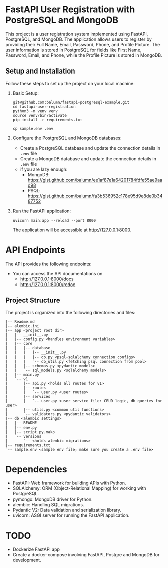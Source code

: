 # FastAPI User Registration with PostgreSQL and MongoDB

This project is a user registration system implemented using FastAPI, PostgreSQL, and MongoDB. The application allows users to register by providing their Full Name, Email, Password, Phone, and Profile Picture. The user information is stored in PostgreSQL for fields like First Name, Password, Email, and Phone, while the Profile Picture is stored in MongoDB.

## Setup and Installation

Follow these steps to set up the project on your local machine:

1. Basic Setup:
    ```
    git@github.com:balumn/fastapi-postgresql-example.git
    cd fastapi-user-registration
    python3 -m venv venv
    source venv/bin/activate
    pip install -r requirements.txt
    
    cp sample.env .env
    ```

2. Configure the PostgreSQL and MongoDB databases:

   - Create a PostgreSQL database and update the connection details in `.env` file
   - Create a MongoDB database and update the connection details in `.env` file
   - if you are lazy enough:
     - MongoDB: https://gist.github.com/balumn/ee1af87e1a64201784fdfe55ae9aad98
     - PSQL: https://gist.github.com/balumn/fa3b536952c178e95d9e8de0b3487752

3. Run the FastAPI application:
   ```commandline
   uvicorn main:app --reload --port 8000
   ```

    The application will be accessible at http://127.0.0.1:8000.

# API Endpoints

The API provides the following endpoints:
 - You can access the API documentations on
   - http://127.0.0.1:8000/docs
   - http://127.0.0.1:8000/redoc


## Project Structure

The project is organized into the following directories and files:

```commandline
|-- Readme.md
|-- alembic.ini
|-- app <project root dir>
|   |-- __init__.py
|   |-- config.py <handles environment variables>
|   |-- core
|   |   |-- database
|   |   |   |-- __init__.py
|   |   |   |-- db.py <psql-sqlalchemy connection configs>
|   |   |   `-- db_util.py <fetching psql connection from pool>
|   |   |-- schemas.py <pydantic models>
|   |   `-- sql_models.py <sqlalchemy models>
|   |-- main.py
|   `-- v1
|       |-- api.py <holds all routes for v1>
|       |-- routes
|       |   `-- user.py <user routes>
|       |-- services
|       |   `-- user.py <user service file: CRUD logic, db queries for user>
|       |-- utils.py <common util functions>
|       `-- validators.py <pydantic validators>
|-- db <alembic settings>
|   |-- README
|   |-- env.py
|   |-- script.py.mako
|   `-- versions
|       `-- <holds alembic migrations>
|-- requirements.txt
`-- sample.env <sample env file; make sure you create a .env file>

```


# Dependencies

- FastAPI: Web framework for building APIs with Python.
- SQLAlchemy: ORM (Object-Relational Mapping) for working with PostgreSQL.
- pymongo: MongoDB driver for Python.
- alembic: Handling SQL migrations.
- Pydantic V2: Data validation and serialization library.
- uvicorn: ASGI server for running the FastAPI application.

# TODO
 - Dockerize FastAPI app
 - Create a docker-compose involving FastAPI, Postgre and MongoDB for development.
